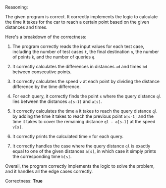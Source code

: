 Reasoning:

The given program is correct. It correctly implements the logic to calculate the time it takes for the car to reach a certain point based on the given distances and times.

Here's a breakdown of the correctness:

1. The program correctly reads the input values for each test case, including the number of test cases `t`, the final destination `n`, the number of points `k`, and the number of queries `q`.

2. It correctly calculates the differences in distances `ad` and times `bd` between consecutive points.

3. It correctly calculates the speed `v` at each point by dividing the distance difference by the time difference.

4. For each query, it correctly finds the point `s` where the query distance `ql` lies between the distances `a[s-1]` and `a[s]`.

5. It correctly calculates the time `m` it takes to reach the query distance `ql` by adding the time it takes to reach the previous point `b[s-1]` and the time it takes to cover the remaining distance `ql - a[s-1]` at the speed `v[s]`.

6. It correctly prints the calculated time `m` for each query.

7. It correctly handles the case where the query distance `ql` is exactly equal to one of the given distances `a[s]`, in which case it simply prints the corresponding time `b[s]`.

Overall, the program correctly implements the logic to solve the problem, and it handles all the edge cases correctly.

Correctness: **True**